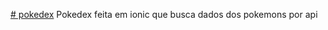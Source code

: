 [# pokedex](https://faelvilela.github.io/pokedex/)
Pokedex feita em ionic que busca dados dos pokemons por api
